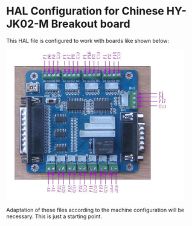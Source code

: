 # HAL Configuration for Chinese HY-JK02-M Breakout board

This HAL file is configured to work with boards like shown below:

<a target="_blank"><img src="https://github.com/ChrisWag91/PI-LCNC/blob/master/Linux CNC mod files/HAL_HY-JK02-M_BOB/hy-jk02-m-breakout-board.jpg?raw=true"
height="400" border="0" /></a>

Adaptation of these files according to the machine configuration will be necessary. This is just a starting point.



